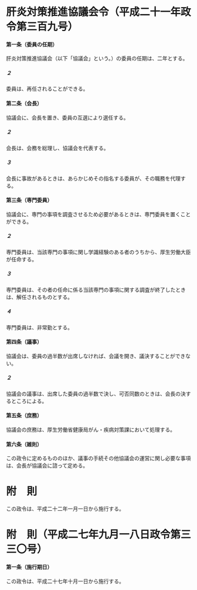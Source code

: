 # 肝炎対策推進協議会令（平成二十一年政令第三百九号）
#### 第一条（委員の任期）
肝炎対策推進協議会（以下「協議会」という。）の委員の任期は、二年とする。
##### ２
委員は、再任されることができる。
#### 第二条（会長）
協議会に、会長を置き、委員の互選により選任する。
##### ２
会長は、会務を総理し、協議会を代表する。
##### ３
会長に事故があるときは、あらかじめその指名する委員が、その職務を代理する。
#### 第三条（専門委員）
協議会に、専門の事項を調査させるため必要があるときは、専門委員を置くことができる。
##### ２
専門委員は、当該専門の事項に関し学識経験のある者のうちから、厚生労働大臣が任命する。
##### ３
専門委員は、その者の任命に係る当該専門の事項に関する調査が終了したときは、解任されるものとする。
##### ４
専門委員は、非常勤とする。
#### 第四条（議事）
協議会は、委員の過半数が出席しなければ、会議を開き、議決することができない。
##### ２
協議会の議事は、出席した委員の過半数で決し、可否同数のときは、会長の決するところによる。
#### 第五条（庶務）
協議会の庶務は、厚生労働省健康局がん・疾病対策課において処理する。
#### 第六条（雑則）
この政令に定めるもののほか、議事の手続その他協議会の運営に関し必要な事項は、会長が協議会に諮って定める。
# 附　則
この政令は、平成二十二年一月一日から施行する。
# 附　則（平成二七年九月一八日政令第三三〇号）
#### 第一条（施行期日）
この政令は、平成二十七年十月一日から施行する。
